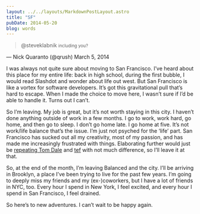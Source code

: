 ```yaml
---
layout: ../../layouts/MarkdownPostLayout.astro
title: "SF"
pubDate: 2014-05-20
blog: words
---
```



> @steveklabnik <small>including you?</small>

— Nick Quaranto (@qrush) March 5, 2014
> 

I was always not quite sure about moving to San Francisco. I’ve heard about this place for my entire life: back in high school, during the first bubble, I would read Slashdot and wonder about life out west. But San Francisco is like a vortex for software developers. It’s got this gravitational pull that’s hard to escape. When I made the choice to move here, I wasn’t sure if I’d be able to handle it. Turns out I can’t.

So I’m leaving. My job is great, but it’s not worth staying in this city. I haven’t done anything outside of work in a few months. I go to work, work hard, go home, and then go to sleep. I don’t go home late. I go home at five. It’s not work/life balance that’s the issue. I’m just not psyched for the ‘life’ part. San Francisco has sucked out all my creativity, most of my passion, and has made me increasingly frustrated with things. Elaborating further would just be [repeating Tom Dale](http://tomdale.net/2013/07/san-francisco-i-love-you-but-youre-bringing-me-down/) and [tef](http://programmingisterrible.com/post/50421878989/come-here-and-work-on-hard-problems-except-the-ones) with not much difference, so I’ll leave it at that.

So, at the end of the month, I’m leaving Balanced and the city. I’ll be arriving in Brooklyn, a place I’ve been trying to live for the past few years. I’m going to deeply miss my friends and my (ex-)coworkers, but I have a lot of friends in NYC, too. Every hour I spend in New York, I feel excited, and every hour I spend in San Francisco, I feel drained.

So here’s to new adventures. I can’t wait to be happy again.
